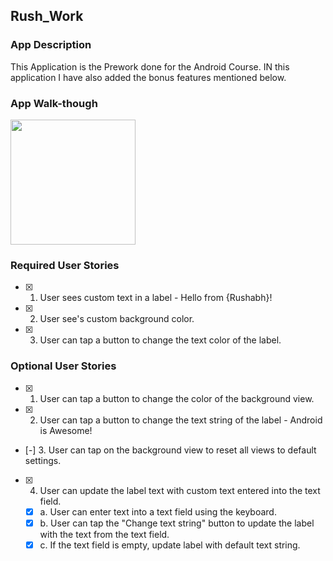 ## Rush_Work

### App Description
This Application is the Prework done for the Android Course. IN this application I have also added the bonus features mentioned below.

### App Walk-though
<img src="recordit.co/1B3p6OmN8L" width=200><br>



### Required User Stories
- [x] 1. User sees custom text in a label - Hello from {Rushabh}!
- [x] 2. User see's custom background color.
- [x] 3. User can tap a button to change the text color of the label.

### Optional User Stories
- [x] 1. User can tap a button to change the color of the background view.  
- [x] 2. User can tap a button to change the text string of the label - Android is Awesome!  
- [-] 3. User can tap on the background view to reset all views to default settings.  
- [x] 4. User can update the label text with custom text entered into the text field.  
   - [x] a. User can enter text into a text field using the keyboard.  
   - [x] b. User can tap the "Change text string" button to update the label with the text from the text field.  
   - [x] c. If the text field is empty, update label with default text string.  
